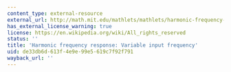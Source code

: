 ```yaml
---
content_type: external-resource
external_url: http://math.mit.edu/mathlets/mathlets/harmonic-frequency-response-i/
has_external_license_warning: true
license: https://en.wikipedia.org/wiki/All_rights_reserved
status: ''
title: 'Harmonic frequency response: Variable input frequency'
uid: de33db6d-613f-4e9e-99e5-619c7f92f791
wayback_url: ''
---
```

